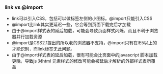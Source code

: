### link vs @import

- link可以引入CSS，包括可以做标签左侧的小图标。@import只能引入CSS
- @import比link其实更延迟一些，它会等到页面下载完后才加载
- 由于@import样式表的延后加载，可能会导致页面样式闪烁，而且不利于浏览器并行加载资源
- @import是CSS2.1提出的所以老的浏览器不支持，@import只有在IE5以上的才能识别，而link标签无此问题。
- 由于@import样式表的延后加载，很有可能会比页面中的javascript 脚本加载更晚，导致js 对html 元素样式的修改可能会被延后才解析的外部样式表所覆盖